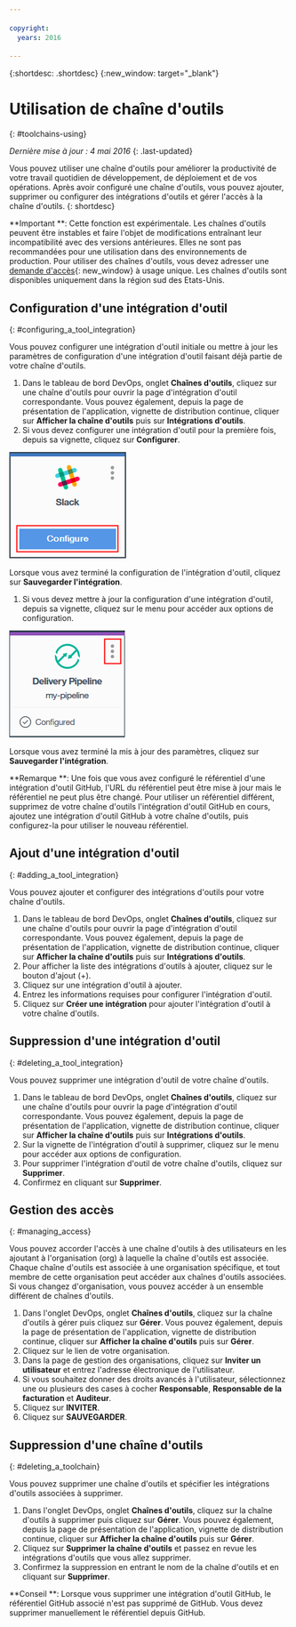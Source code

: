 ```yaml
---

copyright:
  years: 2016

---
```


{:shortdesc: .shortdesc}
{:new_window: target="_blank"}

# Utilisation de chaîne d'outils
{: #toolchains-using}

*Dernière mise à jour : 4 mai 2016*
{: .last-updated}

Vous pouvez utiliser une chaîne d'outils pour améliorer la productivité de votre travail quotidien de développement, de déploiement et de vos opérations. Après avoir configuré une chaîne d'outils, vous pouvez ajouter, supprimer ou configurer des intégrations d'outils et gérer l'accès à la chaîne d'outils.
{: shortdesc}

**Important **: Cette fonction est expérimentale. Les chaînes d'outils peuvent être instables et faire l'objet de modifications entraînant leur incompatibilité avec des versions antérieures. Elles ne sont pas recommandées pour une utilisation dans des environnements de production. Pour utiliser des chaînes d'outils, vous devez adresser une [demande d'accès](https://new-console.ng.bluemix.net/devops?cm_mmc=IBMBluemixGarageMethod-_-MethodSite-_-10-19-15::12-31-18-_-toolchains-welcome-page){: new_window} à usage unique.  Les chaînes d'outils sont disponibles uniquement dans la région sud des Etats-Unis. 

## Configuration d'une intégration d'outil
{: #configuring_a_tool_integration}

Vous pouvez configurer une intégration d'outil initiale ou mettre à jour les paramètres de configuration d'une intégration d'outil faisant déjà partie de votre chaîne d'outils. 

1. Dans le tableau de bord DevOps, onglet **Chaînes d'outils**, cliquez sur une chaîne d'outils pour ouvrir la page d'intégration d'outil correspondante. Vous pouvez également, depuis la page de présentation de l'application, vignette de distribution continue, cliquer sur **Afficher la chaîne d'outils** puis sur **Intégrations d'outils**.
1. Si vous devez configurer une intégration d'outil pour la première fois, depuis sa vignette, cliquez sur **Configurer**.

  ![Bouton Configurer](images/toolchain_tile_configure.png)

 Lorsque vous avez terminé la configuration de l'intégration d'outil, cliquez sur **Sauvegarder l'intégration**.
 
1. Si vous devez mettre à jour la configuration d'une intégration d'outil, depuis sa vignette, cliquez sur le menu pour accéder aux options de configuration.

  ![Menu Configuration](images/toolchain_tile_menu.png)
 
 Lorsque vous avez terminé la mis à jour des paramètres, cliquez sur **Sauvegarder l'intégration**.

 **Remarque **: Une fois que vous avez configuré le référentiel d'une intégration d'outil GitHub, l'URL du référentiel peut être mise à jour mais le référentiel ne peut plus être changé. Pour utiliser un référentiel différent, supprimez de votre chaîne d'outils l'intégration d'outil GitHub en cours, ajoutez une intégration d'outil GitHub à votre chaîne d'outils, puis configurez-la pour utiliser le nouveau référentiel.

## Ajout d'une intégration d'outil
{: #adding_a_tool_integration}

Vous pouvez ajouter et configurer des intégrations d'outils pour votre chaîne d'outils. 

1. Dans le tableau de bord DevOps, onglet **Chaînes d'outils**, cliquez sur une chaîne d'outils pour ouvrir la page d'intégration d'outil correspondante. Vous pouvez également, depuis la page de présentation de l'application, vignette de distribution continue, cliquer sur **Afficher la chaîne d'outils** puis sur **Intégrations d'outils**.
1. Pour afficher la liste des intégrations d'outils à ajouter, cliquez sur le bouton d'ajout (+).
1. Cliquez sur une intégration d'outil à ajouter.
1. Entrez les informations requises pour configurer l'intégration d'outil. 
1. Cliquez sur **Créer une intégration** pour ajouter l'intégration d'outil à votre chaîne d'outils.

## Suppression d'une intégration d'outil
{: #deleting_a_tool_integration}

Vous pouvez supprimer une intégration d'outil de votre chaîne d'outils. 

1. Dans le tableau de bord DevOps, onglet **Chaînes d'outils**, cliquez sur une chaîne d'outils pour ouvrir la page d'intégration d'outil correspondante. Vous pouvez également, depuis la page de présentation de l'application, vignette de distribution continue, cliquer sur **Afficher la chaîne d'outils** puis sur **Intégrations d'outils**.
1. Sur la vignette de l'intégration d'outil à supprimer, cliquez sur le menu pour accéder aux options de configuration. 
1. Pour supprimer l'intégration d'outil de votre chaîne d'outils, cliquez sur **Supprimer**.
1. Confirmez en cliquant sur **Supprimer**.

## Gestion des accès
{: #managing_access}

Vous pouvez accorder l'accès à une chaîne d'outils à des utilisateurs en les ajoutant à l'organisation (org) à laquelle la chaîne d'outils est associée. Chaque chaîne d'outils est associée à une organisation spécifique, et tout membre de cette organisation peut accéder aux chaînes d'outils associées. Si vous changez d'organisation, vous pouvez accéder à un ensemble différent de chaînes d'outils.

<!--CA: Commenting out the content on authentication for Interconnect since it applies to GitHub Enterprise. This content can be exposed again when GHE is supported for the Dedicated Beta 2.-->

<!--You have three authentication options for your Bluemix dedicated environment: LDAP, SAML, or Web ID. 

**Important:** For this beta, Web ID authentication requires additional user management on GitHub Enterprise.

If you use LDAP or SAML authentication in your Bluemix dedicated environment, when you add users to your Bluemix org and spaces, the users can log in to GitHub Enterprise by using their Bluemix ID and password, and accounts are created for them. When you add users to your Bluemix org and spaces, they are not automatically added to the GitHub Enterprise repo. Someone who has admin privileges for the repo must add them.  

If you use Web ID authentication, when you add users to your Bluemix org and spaces, a GitHub Enterprise site administrator must set up a GitHub Enterprise account for those users. Alternatively, new users can create a toolchain, in which case a GitHub Enterprise account is created for them. However, if those users want to access repos that are associated with toolchains besides their own, they must be granted access to those repos.

To add a user: -->

1. Dans l'onglet DevOps, onglet **Chaînes d'outils**, cliquez sur la chaîne d'outils à gérer puis cliquez sur **Gérer**. Vous pouvez également, depuis la page de présentation de l'application, vignette de distribution continue, cliquer sur **Afficher la chaîne d'outils** puis sur **Gérer**.  
1. Cliquez sur le lien de votre organisation.  
1. Dans la page de gestion des organisations, cliquez sur **Inviter un utilisateur** et entrez l'adresse électronique de l'utilisateur. 
1. Si vous souhaitez donner des droits avancés à l'utilisateur, sélectionnez une ou plusieurs des cases à cocher **Responsable**, **Responsable de la facturation** et **Auditeur**. 
1. Cliquez sur **INVITER**.
1. Cliquez sur **SAUVEGARDER**.

## Suppression d'une chaîne d'outils
{: #deleting_a_toolchain}

Vous pouvez supprimer une chaîne d'outils et spécifier les intégrations d'outils associées à supprimer. 

1. Dans l'onglet DevOps, onglet **Chaînes d'outils**, cliquez sur la chaîne d'outils à supprimer puis cliquez sur **Gérer**. Vous pouvez également, depuis la page de présentation de l'application, vignette de distribution continue, cliquer sur **Afficher la chaîne d'outils** puis sur **Gérer**.
1. Cliquez sur **Supprimer la chaîne d'outils** et passez en revue les intégrations d'outils que vous allez supprimer. 
1. Confirmez la suppression en entrant le nom de la chaîne d'outils et en cliquant sur **Supprimer**.

 **Conseil **: Lorsque vous supprimer une intégration d'outil GitHub, le référentiel GitHub associé n'est pas supprimé de GitHub. Vous devez supprimer manuellement le référentiel depuis GitHub.
